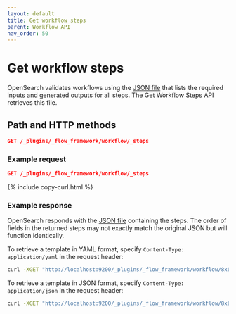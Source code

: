```yaml
---
layout: default
title: Get workflow steps
parent: Workflow API
nav_order: 50
---
```


# Get workflow steps

OpenSearch validates workflows using the [JSON file](https://github.com/opensearch-project/automating-workflows/blob/main/src/main/resources/mappings/workflow-steps.json) that lists the required inputs and generated outputs for all steps. The Get Workflow Steps API retrieves this file.   

## Path and HTTP methods

```json
GET /_plugins/_flow_framework/workflow/_steps
``` 

### Example request

```json
GET /_plugins/_flow_framework/workflow/_steps
```
{% include copy-curl.html %}


### Example response

OpenSearch responds with the [JSON file](https://github.com/opensearch-project/automating-workflows/blob/main/src/main/resources/mappings/workflow-steps.json) containing the steps. The order of fields in the returned steps may not exactly match the original JSON but will function identically.

To retrieve a template in YAML format, specify `Content-Type: application/yaml` in the request header:

```bash
curl -XGET "http://localhost:9200/_plugins/_flow_framework/workflow/8xL8bowB8y25Tqfenm50" -H 'Content-Type: application/yaml'
```

To retrieve a template in JSON format, specify `Content-Type: application/json` in the request header:

```bash
curl -XGET "http://localhost:9200/_plugins/_flow_framework/workflow/8xL8bowB8y25Tqfenm50" -H 'Content-Type: application/json'
```